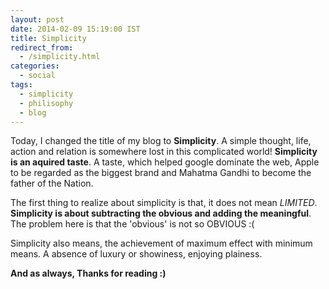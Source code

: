 ```yaml
---
layout: post
date: 2014-02-09 15:19:00 IST
title: Simplicity
redirect_from:
  - /simplicity.html
categories:
  - social
tags:
  - simplicity
  - philisophy
  - blog
---
```


Today, I changed the title of my blog to **Simplicity**. A simple thought, life, action and relation is somewhere lost in this complicated world! **Simplicity is an aquired taste**. A taste, which helped google dominate the web, Apple to be regarded as the biggest brand and Mahatma Gandhi to become the father of the Nation.

The first thing to realize about simplicity is that, it does not mean *LIMITED*. **Simplicity is about subtracting the obvious and adding the meaningful**. The problem here is that the 'obvious' is not so OBVIOUS :(

Simplicity also means, the achievement of maximum effect with minimum means. A absence of luxury or showiness, enjoying plainess.

**And as always, Thanks for reading :)**
